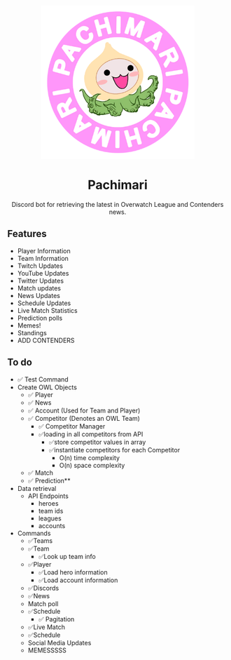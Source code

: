 <p align=center>
  <img src="assets/Spray_Pachimari.png" width="350">
</p>

<h1 align=center>Pachimari</h1>
<p align=center>Discord bot for retrieving the latest in Overwatch League and Contenders news.</p>

## Features 
* Player Information 
* Team Information
* Twitch Updates
* YouTube Updates
* Twitter Updates
* Match updates
* News Updates
* Schedule Updates
* Live Match Statistics
* Prediction polls
* Memes!
* Standings
* ADD CONTENDERS


## To do
* ✅ Test Command 
* Create OWL Objects
  * ✅ Player 
  * ✅ News
  * ✅ Account (Used for Team and Player) 
  * ✅ Competitor (Denotes an OWL Team)
    * ✅ Competitor Manager
    * ✅loading in all competitors from API
      * ✅store competitor values in array
      * ✅instantiate competitors for each Competitor
        * O(n) time complexity
        * O(n) space complexity
  * ✅ Match 
  * ✅ Prediction**
* Data retrieval
  * API Endpoints
    * heroes
    * team ids
    * leagues
    * accounts
* Commands
  * ✅Teams
  * ✅Team 
    * ✅Look up team info
  * ✅Player
    * ✅Load hero information
    * ✅Load account information
  * ✅Discords
  * ✅News
  * Match poll
  * ✅Schedule
    * ✅ Pagitation
  * ✅Live Match
  *  ✅Schedule
  *  Social Media Updates
  *  MEMESSSSS